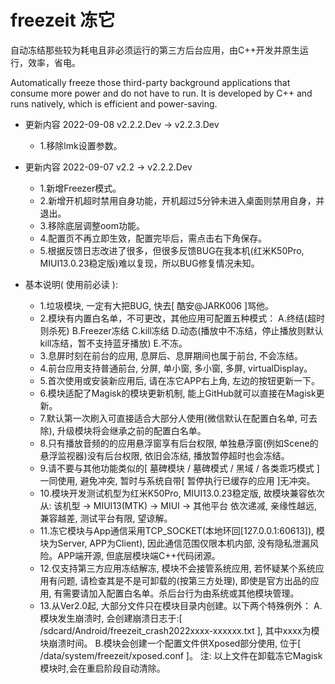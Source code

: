 # freezeit 冻它

自动冻结那些较为耗电且非必须运行的第三方后台应用，由C++开发并原生运行，效率，省电。

Automatically freeze those third-party background applications that consume more power and do not have to run. It is developed by C++ and runs natively, which is efficient and power-saving.


- 更新内容 2022-09-08 v2.2.2.Dev -> v2.2.3.Dev
  - 1.移除lmk设置参数。
  
- 更新内容 2022-09-07 v2.2 -> v2.2.2.Dev
  - 1.新增Freezer模式。
  - 2.新增开机超时禁用自身功能，开机超过5分钟未进入桌面则禁用自身，并退出。
  - 3.移除底层调整oom功能。
  - 4.配置页不再立即生效，配置完毕后，需点击右下角保存。
  - 5.根据反馈日志改进了很多，但很多反馈BUG在我本机(红米K50Pro, MIUI13.0.23稳定版)难以复现，所以BUG修复情况未知。

- 基本说明( 使用前必读 ): 
  - 1.垃圾模块, 一定有大把BUG, 快去[ 酷安@JARK006 ]骂他。
  - 2.模块有内置白名单，不可更改，其他应用可配置五种模式：
      A.终结(超时则杀死)
      B.Freezer冻结
      C.kill冻结
      D.动态(播放中不冻结，停止播放则默认kill冻结，暂不支持蓝牙播放)
      E.不冻。
  - 3.息屏时刻在前台的应用, 息屏后、息屏期间也属于前台, 不会冻结。
  - 4.前台应用支持普通前台, 分屏, 单小窗, 多小窗, 多屏, virtualDisplay。
  - 5.首次使用或安装新应用后, 请在冻它APP右上角, 左边的按钮更新一下。
  - 6.模块适配了Magisk的模块更新机制, 能上GitHub就可以直接在Magisk更新。
  - 7.默认第一次刷入可直接适合大部分人使用(微信默认在配置白名单, 可去除), 升级模块将会继承之前的配置白名单。
  - 8.只有播放音频的的应用悬浮窗享有后台权限, 单独悬浮窗(例如Scene的悬浮监视器)没有后台权限, 依旧会冻结, 播放暂停超时也会冻结。
  - 9.请不要与其他功能类似的[ 墓碑模块 / 墓碑模式 / 黑域 / 各类乖巧模式 ]一同使用, 避免冲突, 暂时与系统自带[ 暂停执行已缓存的应用 ]无冲突。
  - 10.模块开发测试机型为红米K50Pro, MIUI13.0.23稳定版, 故模块兼容依次从: 该机型 -> MIUI13(MTK) -> MIUI -> 其他平台 依次递减, 亲缘性越远, 兼容越差, 测试平台有限, 望谅解。
  - 11.冻它模块与App通信采用TCP_SOCKET(本地环回[127.0.0.1:60613]), 模块为Server, APP为Client), 因此通信范围仅限本机内部, 没有隐私泄漏风险。APP端开源, 但底层模块端C++代码闭源。
  - 12.仅支持第三方应用冻结解冻, 模块不会接管系统应用, 若怀疑某个系统应用有问题, 请检查其是不是可卸载的(按第三方处理), 即使是官方出品的应用, 有需要请加入配置白名单。杀后台行为由系统或其他模块管理。
  - 13.从Ver2.0起, 大部分文件只在模块目录内创建。以下两个特殊例外：
      A.模块发生崩溃时, 会创建崩溃日志于:[ /sdcard/Android/freezeit_crash2022xxxx-xxxxxx.txt ], 其中xxxx为模块崩溃时间。
      B.模块会创建一个配置文件供Xposed部分使用, 位于[ /data/system/freezeit/xposed.conf ]。
      注: 以上文件在卸载冻它Magisk模块时,会在重启阶段自动清除。
